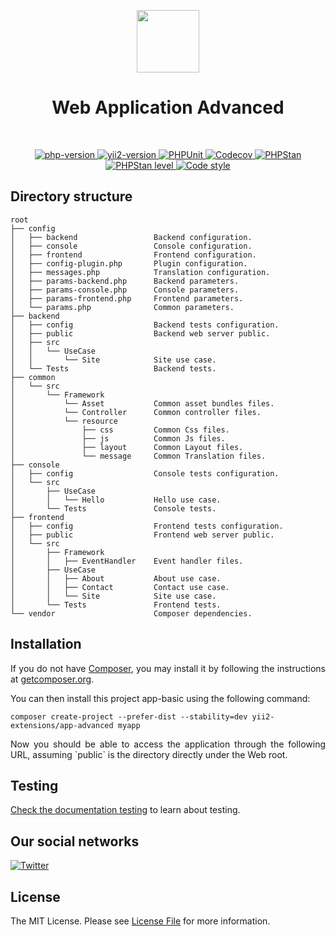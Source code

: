 <p align="center">
    <a href="https://github.com/yii2-extensions/app-advanced" target="_blank">
        <img src="https://www.yiiframework.com/image/yii_logo_light.svg" height="100px;">
    </a>
    <h1 align="center">Web Application Advanced</h1>
    <br>
</p>

<p align="center">
    <a href="https://www.php.net/releases/8.1/en.php" target="_blank">
        <img src="https://img.shields.io/badge/PHP-%3E%3D8.1-787CB5" alt="php-version">
    </a>
    <a href="https://github.com/yiisoft/yii2/tree/2.2" target="_blank">
        <img src="https://img.shields.io/badge/Yii2%20version-2.2-blue" alt="yii2-version">
    </a>
    <a href="https://github.com/yii2-extensions/app-advanced/actions/workflows/build.yml" target="_blank">
        <img src="https://github.com/yii2-extensions/app-advanced/actions/workflows/build.yml/badge.svg" alt="PHPUnit">
    </a>
    <a href="https://codecov.io/gh/yii2-extensions/app-advanced" target="_blank">
        <img src="https://codecov.io/gh/yii2-extensions/app-advanced/graph/badge.svg?token=jVIfpiw9Vt" alt="Codecov">
    </a>    
    <a href="https://github.com/yii2-extensions/app-advanced/actions/workflows/static.yml" target="_blank">
        <img src="https://github.com/yii2-extensions/gii/actions/workflows/static.yml/badge.svg" alt="PHPStan">
    </a>
    <a href="https://github.com/yii2-extensions/app-advanced/actions/workflows/static.yml" target="_blank">
        <img src="https://img.shields.io/badge/PHPStan%20level-5-blue" alt="PHPStan level">
    </a>
    <a href="https://github.styleci.io/repos/706767349?branch=main" target="_blank">
        <img src="https://github.styleci.io/repos/706767349/shield?branch=main" alt="Code style">
    </a>    
</p>

## Directory structure

```text
root
├── config  
│   ├── backend                 Backend configuration.            
│   ├── console                 Console configuration.
│   ├── frontend                Frontend configuration.
│   ├── config-plugin.php       Plugin configuration.
│   ├── messages.php            Translation configuration.
│   ├── params-backend.php      Backend parameters.
│   ├── params-console.php      Console parameters.
│   ├── params-frontend.php     Frontend parameters.
│   └── params.php              Common parameters.
├── backend             
│   ├── config                  Backend tests configuration.
│   ├── public                  Backend web server public.
│   ├── src                     
│   │   └── UseCase
│   │       └── Site            Site use case.
│   └── Tests                   Backend tests.
├── common             
│   └── src                     
│       └── Framework           
│           └── Asset           Common asset bundles files.    
│           └── Controller      Common controller files.
│           └── resource         
│               ├── css         Common Css files.
│               ├── js          Common Js files.
│               ├── layout      Common Layout files.
│               └── message     Common Translation files.
├── console             
│   ├── config                  Console tests configuration.
│   └── src                     
│       ├── UseCase
│       │   └── Hello           Hello use case.
│       └── Tests               Console tests.
├── frontend             
│   ├── config                  Frontend tests configuration.
│   ├── public                  Frontend web server public.
│   └── src                     
│       ├── Framework           
│       │   ├── EventHandler    Event handler files.
│       ├── UseCase
│       │   ├── About           About use case.
│       │   ├── Contact         Contact use case.
│       │   └── Site            Site use case.
│       └── Tests               Frontend tests.
└── vendor                      Composer dependencies.

```

## Installation

<p align="justify">
If you do not have <a href="http://getcomposer.org/" title="Composer" target="_blank">Composer</a>, you may install it by following the instructions at <a href="http://getcomposer.org/doc/00-intro.md#installation-nix" title="getcomposer.org" target="_blank">getcomposer.org</a>.
</p>

You can then install this project app-basic using the following command:

```shell
composer create-project --prefer-dist --stability=dev yii2-extensions/app-advanced myapp
```

<p align="justify">
Now you should be able to access the application through the following URL, assuming `public` is the directory
directly under the Web root.
</p>

## Testing

[Check the documentation testing](/docs/testing.md) to learn about testing.

## Our social networks

[![Twitter](https://img.shields.io/badge/twitter-follow-1DA1F2?logo=twitter&logoColor=1DA1F2&labelColor=555555?style=flat)](https://twitter.com/Terabytesoftw)

## License

The MIT License. Please see [License File](LICENSE.md) for more information.
